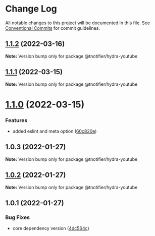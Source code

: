 # Change Log

All notable changes to this project will be documented in this file.
See [Conventional Commits](https://conventionalcommits.org) for commit guidelines.

## [1.1.2](https://github.com/tnotifier/hydra/compare/@tnotifier/hydra-youtube@1.1.1...@tnotifier/hydra-youtube@1.1.2) (2022-03-16)

**Note:** Version bump only for package @tnotifier/hydra-youtube





## [1.1.1](https://github.com/tnotifier/hydra/compare/@tnotifier/hydra-youtube@1.1.0...@tnotifier/hydra-youtube@1.1.1) (2022-03-15)

**Note:** Version bump only for package @tnotifier/hydra-youtube





# [1.1.0](https://github.com/tnotifier/hydra/compare/@tnotifier/hydra-youtube@1.0.3...@tnotifier/hydra-youtube@1.1.0) (2022-03-15)


### Features

* added eslint and meta option ([60c820e](https://github.com/tnotifier/hydra/commit/60c820e6c53250cdf3d35925a269e2142e2e89cf))





## 1.0.3 (2022-01-27)

**Note:** Version bump only for package @tnotifier/hydra-youtube





## [1.0.2](https://github.com/tnotifier/hydra/compare/@tnotifier/hydra-youtube@1.0.1...@tnotifier/hydra-youtube@1.0.2) (2022-01-27)

**Note:** Version bump only for package @tnotifier/hydra-youtube





## 1.0.1 (2022-01-27)


### Bug Fixes

* core dependency version ([4dc564c](https://github.com/tnotifier/hydra/commit/4dc564cbff42c3780f0b32d1867a7dce97b27a28))
